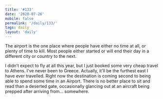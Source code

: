 ```yaml
---
title: '#133'
date: '2020-07-26'
mobile: false
permalink: '/daily/133/'
tags: daily
layout: 'daily'
---
```


The airport is the one place where people have either no time at all, or plenty of time to kill. Most people either started or will end their day in a different city or country to the next.

I didn't expect to fly at all this year, but I just booked some very cheap travel to Athens. I've never been to Greece. Actually, it'll be the furthest east I have ever travelled. Right now the destination is coming second to being able to spend some time in an Airport. There is no better place to sit and read than a deserted gate, occasionally glancing out at an aircraft being prepped after arriving from... somewhere.
